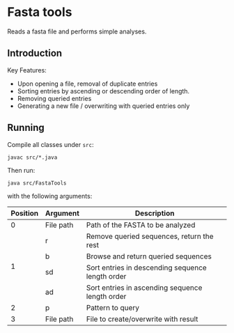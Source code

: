 # Fasta tools
Reads a fasta file and performs simple analyses.

## Introduction

Key Features:
* Upon opening a file, removal of duplicate entries
* Sorting entries by ascending or descending order of length.
* Removing queried entries
* Generating a new file / overwriting with queried entries only

## Running
Compile all classes under `src`: 

```
javac src/*.java
```

Then run: 

```
java src/FastaTools
``` 

with the following arguments:

<table>
    <thead>
        <tr>
            <th>Position</th>
            <th>Argument</th>
            <th>Description</th>
        </tr>
    </thead>
    <tbody>
        <tr>
            <td rowspan=1>0</td>
            <td rowspan=1>File path</td>
            <td>Path of the FASTA to be analyzed</td>
        </tr>
        <tr>
            <td rowspan = 5>1</td>
        </tr>
        <tr>
            <td rowspan=1>r</td>
            <td>Remove queried sequences, return the rest</td>
        </tr>
        <tr>
            <td>b</td>
            <td>Browse and return queried sequences</td>
        </tr>
                <tr>
            <td>sd</td>
            <td>Sort entries in descending sequence length order</td>
        </tr>
                </tr>
                <tr>
            <td>ad</td>
            <td>Sort entries in ascending sequence length order</td>
        </tr>
        </tr>
  <tr>
    <td>2</td>
    <td>p</td>
    <td>Pattern to query</td>
  </tr>
    <tr>
    <td>3</td>
    <td>File path</td>
    <td>File to create/overwrite with result</td>
  </tr>
    </tbody>
</table>



